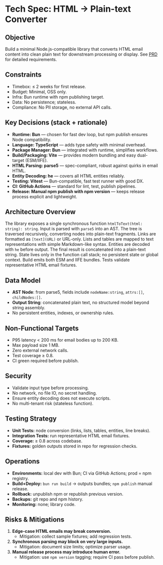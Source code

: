 # Tech Spec: HTML → Plain-text Converter

## Objective

Build a minimal Node.js-compatible library that converts HTML email content into clean plain text for downstream processing or display. See [PRD](./prd.md) for detailed requirements.

## Constraints

- Timebox: ≤ 2 weeks for first release.
- Budget: Minimal, OSS only.
- Infra: Bun runtime with npm publishing target.
- Data: No persistence; stateless.
- Compliance: No PII storage, no external API calls.

## Key Decisions (stack + rationale)

- **Runtime: Bun** — chosen for fast dev loop, but npm publish ensures Node compatibility.
- **Language: TypeScript** — adds type safety with minimal overhead.
- **Package Manager: Bun** — integrated with runtime, simplifies workflows.
- **Build/Packaging: Vite** — provides modern bundling and easy dual-target (ESM/IIFE).
- **HTML Parsing: parse5** — spec-compliant, robust against quirks in email HTML.
- **Entity Decoding: he** — covers all HTML entities reliably.
- **Testing: Vitest** — Bun-compatible, fast test runner with good DX.
- **CI: GitHub Actions** — standard for lint, test, publish pipelines.
- **Release: Manual npm publish with npm version** — keeps release process explicit and lightweight.

## Architecture Overview

The library exposes a single synchronous function `htmlToText(html: string): string`. Input is parsed with `parse5` into an AST. The tree is traversed recursively, converting nodes into plain-text fragments. Links are formatted as `[text](URL)` or URL-only. Lists and tables are mapped to text representations with simple Markdown-like syntax. Entities are decoded with `he` before output. The final result is concatenated into a plain-text string. State lives only in the function call stack; no persistent state or global context. Build emits both ESM and IIFE bundles. Tests validate representative HTML email fixtures.

## Data Model

- **AST Node**: from parse5, fields include `nodeName:string`, `attrs:[]`, `childNodes:[]`.
- **Output String**: concatenated plain text, no structured model beyond string assembly.
- No persistent entities, indexes, or ownership rules.

## Non-Functional Targets

- P95 latency < 200 ms for email bodies up to 200 KB.
- Max payload size 1 MB.
- Zero external network calls.
- Test coverage ≥ 0.8.
- CI green required before publish.

## Security

- Validate input type before processing.
- No network, no file IO, no secret handling.
- Ensure entity decoding does not execute scripts.
- No multi-tenant risk (stateless function).

## Testing Strategy

- **Unit Tests:** node conversion (links, lists, tables, entities, line breaks).
- **Integration Tests:** run representative HTML email fixtures.
- **Coverage:** ≥ 0.8 across codebase.
- **Fixtures:** golden outputs stored in repo for regression checks.

## Operations

- **Environments:** local dev with Bun; CI via GitHub Actions; prod = npm registry.
- **Build+Deploy:** `bun run build` → outputs bundles; `npm publish` manual release.
- **Rollback:** unpublish npm or republish previous version.
- **Backups:** git repo and npm history.
- **Monitoring:** none; library code.

## Risks & Mitigations

1. **Edge-case HTML emails may break conversion.**
   - Mitigation: collect sample fixtures; add regression tests.
2. **Synchronous parsing may block on very large inputs.**
   - Mitigation: document size limits; optimize parser usage.
3. **Manual release process may introduce human error.**
   - Mitigation: use `npm version` tagging; require CI pass before publish.
